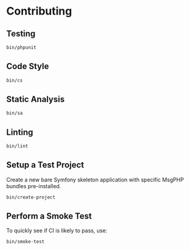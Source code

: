 # Contributing

## Testing

```bash
bin/phpunit
```

## Code Style

```bash
bin/cs
```

## Static Analysis

```bash
bin/sa
```

## Linting

```bash
bin/lint
```

## Setup a Test Project

Create a new bare Symfony skeleton application with specific MsgPHP bundles pre-installed.

```bash
bin/create-project
```

## Perform a Smoke Test

To quickly see if CI is likely to pass, use:

```bash
bin/smoke-test
```
